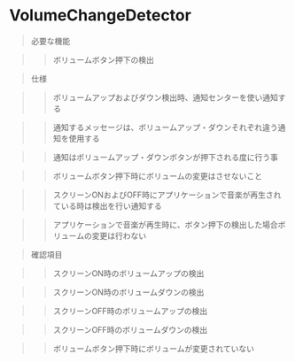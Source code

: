 VolumeChangeDetector
====================

> 必要な機能

>> ボリュームボタン押下の検出

> 仕様

>> ボリュームアップおよびダウン検出時、通知センターを使い通知する

>> 通知するメッセージは、ボリュームアップ・ダウンそれぞれ違う通知を使用する

>> 通知はボリュームアップ・ダウンボタンが押下される度に行う事

>> ボリュームボタン押下時にボリュームの変更はさせないこと

>> スクリーンONおよびOFF時にアプリケーションで音楽が再生されている時は検出を行い通知する

>> アプリケーションで音楽が再生時に、ボタン押下の検出した場合ボリュームの変更は行わない

> 確認項目

>> スクリーンON時のボリュームアップの検出

>> スクリーンON時のボリュームダウンの検出

>> スクリーンOFF時のボリュームアップの検出

>> スクリーンOFF時のボリュームダウンの検出

>> ボリュームボタン押下時にボリュームが変更されていない
